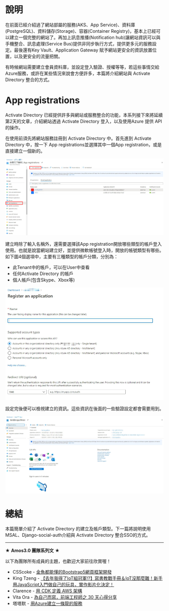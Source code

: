 # 說明

在前面已經介紹過了網站部屬的服務(AKS、App Service)、資料庫(PostgreSQL)、資料儲存(Storage)、容器(Container Registry)，基本上已經可以建立一個完整的網站了。再加上訊息推播(Notification hub)讓網站資訊可以與手機整合、訊息處理(Service Bus)提供非同步執行方式，提供更多元的服務設定。最後還有Key Vault、Application Gateway 賦予網站更安全的資訊放置位置，以及更安全的流量把關。

有時候網站需要建立會員資料庫，並設定登入驗證、授權等等，若這些事情交給Azure服務，或許在某些情況來說會方便許多，本篇將介紹網站與 Activate Directory 整合的方式。

# App registrations

Activate Directory 已經提供許多與網站或服務整合的功能，本系列接下來將延續第2天的文章，介紹網站透過 Activate Directory 登入，以及使用Azure 提供 API 的操作。

在使用前須先將網站服務註冊到 Activate Directory 中。首先進到 Activate Directory 中，按一下 App registrations並選擇其中一個App registration，或是直接建立一個新的。

![image-20201013144359254](https://raw.githubusercontent.com/HanInfinity/MDnoteImg/master/typora_uploadimage-20201013144359254.png)

建立時除了輸入名稱外，還需要選擇該App registration開放哪些類型的帳戶登入使用。也就是說當網站建立好，並提供微軟帳號登入時，開放的帳號類型有哪些。如下圖4個選項中，主要有三種類型的帳戶分類，分別為：

- 此Tenant中的帳戶，可以在User中查看
- 任何Activate Directory 的帳戶
- 個人帳戶(包含Skype、Xbox等)

![image-20201013144834610](https://raw.githubusercontent.com/HanInfinity/MDnoteImg/master/typora_uploadimage-20201013144834610.png)

設定完後便可以檢視建立的資訊。這些資訊在後面的一些驗證設定都會需要用到。

![image-20201013145154859](https://raw.githubusercontent.com/HanInfinity/MDnoteImg/master/typora_uploadimage-20201013145154859.png)



# 總結

本篇簡單介紹了 Activate Directory 的建立及帳戶類型。下一篇將說明使用MSAL、Django-social-auth介紹與 Activate Directory 整合SSO的方式。

---

★ **Amos3.0 團隊系列文** ★  

以下為團隊所有成員的主題，也歡迎大家前往欣賞喔！

- CSScoke - [金魚都能懂的Bootstrap5網頁框架開發](https://ithelp.ithome.com.tw/users/20112550/ironman/3796)  
- King Tzeng - [【去年我得了IoT組冠軍!?】寫書教戰手冊＆IoT沒那麼難！新手用JavaScript入門做自己的玩具，實作影片化決定！](https://ithelp.ithome.com.tw/users/20103130/ironman/3712)  
- Clarence - [用 CDK 定義 AWS 架構](https://ithelp.ithome.com.tw/users/20117701/ironman/3734)  
- Vita Ora - [為自己而寫，前端工程師之 30 天心得分享](https://ithelp.ithome.com.tw/users/20112656/ironman/3799)  
- 塔塔默 - [用Azure建立一條龍的服務](https://ithelp.ithome.com.tw/users/20112552/ironman/3823)